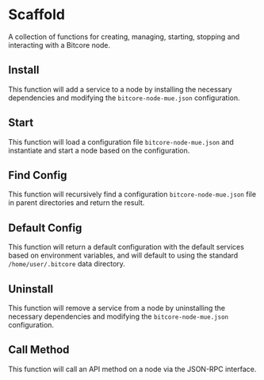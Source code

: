 # Scaffold
A collection of functions for creating, managing, starting, stopping and interacting with a Bitcore node.

## Install
This function will add a service to a node by installing the necessary dependencies and modifying the `bitcore-node-mue.json` configuration.

## Start
This function will load a configuration file `bitcore-node-mue.json` and instantiate and start a node based on the configuration.

## Find Config
This function will recursively find a configuration `bitcore-node-mue.json` file in parent directories and return the result.

## Default Config
This function will return a default configuration with the default services based on environment variables, and will default to using the standard `/home/user/.bitcore` data directory.

## Uninstall
This function will remove a service from a node by uninstalling the necessary dependencies and modifying the `bitcore-node-mue.json` configuration.

## Call Method
This function will call an API method on a node via the JSON-RPC interface.
